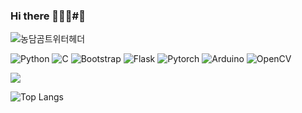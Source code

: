 ### Hi there 👋🌱😄#:monkey:
![농담곰트위터헤더](https://github.com/mineeuk/mineeuk/assets/72694034/90435e61-8bb6-4ff9-bbd6-0e2fcff88793)

![Python](https://img.shields.io/badge/Python-3776AB?style=for-the-badge&logo=python&logoColor=white)
![C](https://img.shields.io/badge/C-00599C?style=for-the-badge&logo=c&logoColor=white)
![Bootstrap](https://img.shields.io/badge/Bootstrap-563D7C?style=for-the-badge&logo=bootstrap&logoColor=white)
![Flask](https://img.shields.io/badge/Flask-000000?style=for-the-badge&logo=flask&logoColor=white)
![Pytorch](https://img.shields.io/badge/Pytorch-EE4C2C?style=for-the-badge&logo=bootstrap&logoColor=white)
![Arduino](https://img.shields.io/badge/Arduino-00878F?style=for-the-badge&logo=bootstrap&logoColor=white)
![OpenCV](https://img.shields.io/badge/OpenCV-5C3EE8?style=for-the-badge&logo=bootstrap&logoColor=white)

<a href="https://github.com/mineeuk"><img src="https://hits.seeyoufarm.com/api/count/incr/badge.svg?url=https%3A%2F%2Fgithub.com%2Fseondal&count_bg=%23000000&title_bg=%23000000&icon=github.svg&icon_color=%23E7E7E7&title=GitHub&edge_flat=false)"/></a>

![Top Langs](https://github-readme-stats.vercel.app/api/top-langs/?username=mineeuk) 




<!--
![Readme Card](https://github-readme-stats.vercel.app/api/pin/?username=깃허브 이름&repo=repository 이름)
![Yumin's GitHub stats](https://github-readme-stats.vercel.app/api?username=mineeuk&hide=contribs,prs&show_icons=true&theme=테마)

**mineeuk/mineeuk** is a ✨ _special_ ✨ repository because its `README.md` (this file) appears on your GitHub profile.

Here are some ideas to get you started:

- 🔭 I’m currently working on ...
- 🌱 I’m currently learning ...
- 👯 I’m looking to collaborate on ...
- 🤔 I’m looking for help with ...
- 💬 Ask me about ...
- 📫 How to reach me: ...
- 😄 Pronouns: ...
- ⚡ Fun fact: ...
-->
